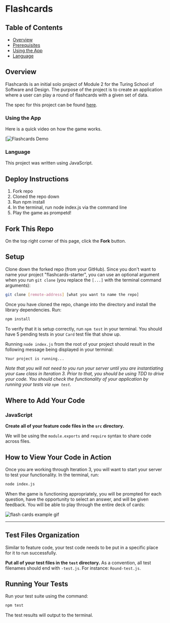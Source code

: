 # Flashcards

## Table of Contents

* [Overview](#overview)
* [Prerequisites](#prerequisites)
* [Using the App](#using-the-app)
* [Language](#language)

## Overview

Flashcards is an initial solo project of Module 2 for the Turing School of Software and Design. The purpose of the project is to create an application where a user can play a round of flashcards with a given set of data.

The spec for this project can be found [here](https://media.giphy.com/media/aBTF77qPL74juIKaOx/giphy.gif).


### Using the App

Here is a quick video on how the game works.

[![Flashcards Demo](insertGifhere)

### Language

This project was written using JavaScript.


## Deploy Instructions
1. Fork repo
2. Cloned the repo down
3. Run npm install
4. In the terminal, run node index.js via the command line
5. Play the game as prompetd!

## Fork This Repo

On the top right corner of this page, click the **Fork** button.

## Setup

Clone down the forked repo (from your GitHub). Since you don't want to name your project "flashcards-starter", you can use an optional argument when you run `git clone` (you replace the `[...]` with the terminal command arguments):

```bash
git clone [remote-address] [what you want to name the repo]
```

Once you have cloned the repo, change into the directory and install the library dependencies. Run:

```bash
npm install
```

To verify that it is setup correctly, run `npm test` in your terminal. You should have 5 pending tests in your `Card` test file that show up.

Running `node index.js` from the root of your project should result in the following message being displayed in your terminal:

```bash
Your project is running...
```

*Note that you will not need to you run your server until you are instantiating your `Game` class in Iteration 3. Prior to that, you should be using TDD to drive your code. You should check the functionality of your application by running your tests via `npm test`.*


## Where to Add Your Code

### JavaScript

**Create all of your feature code files in the `src` directory.**

We will be using the `module.exports` and `require` syntax to share code across files.

## How to View Your Code in Action

Once you are working through Iteration 3, you will want to start your server to test your functionality.
In the terminal, run:

```bash
node index.js
```

When the game is functioning appropriately, you will be prompted for each question, have the opportunity to select an answer, and will be given feedback. You will be able to play through the entire deck of cards:

![flash cards example gif](https://media.giphy.com/media/1zkb1q58eTiTH6D7wc/giphy.gif)

---

## Test Files Organization

Similar to feature code, your test code needs to be put in a specific place for it to run successfully.

**Put all of your test files in the `test` directory.** As a convention, all test filenames should end with `-test.js`. For instance: `Round-test.js`.

## Running Your Tests

Run your test suite using the command:

```bash
npm test
```

The test results will output to the terminal.
